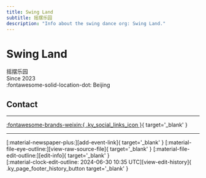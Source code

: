 ```yaml
---
title: Swing Land
subtitle: 摇摆乐园
description: "Info about the swing dance org: Swing Land."
---
```


# Swing Land

摇摆乐园  
Since 2023  
:fontawesome-solid-location-dot: Beijing  


## Contact


---

 [:fontawesome-brands-weixin:{ .ky_social_links_icon }](# "SwingLand摇摆乐园"){ target='_blank' }

---

<div class="ky_page_footer" markdown>
<div class="ky_page_footer_trailing" markdown="span">
[:material-newspaper-plus:][add-event-link]{ target='_blank' }
[:material-file-eye-outline:][view-raw-source-file]{ target='_blank' }
[:material-file-edit-outline:][edit-info]{ target='_blank' }
</div>
<div class="ky_page_footer_leading" markdown="span">
[:material-clock-edit-outline: 2024-06-30 10:35 UTC][view-edit-history]{ .ky_page_footer_history_button target='_blank' }
</div>
</div>

[add-event-link]: https://github.com/swingdance/events/issues/new?assignees=&labels=add+event&projects=&template=02-add_entity.yml&title=%5Bcn%5D%20%3CName%3E&region=cn&province=Beijing&city=Beijing&org_id=swing-land "Add Event"
[view-raw-source-file]: https://github.com/swingdance/orgs/blob/main/cn/swing-land.json "View Raw Source File"
[edit-info]: https://github.com/swingdance/orgs/issues/new?assignees=&labels=update+org&projects=&template=03-update_entity.yml&title=%5Bcn%5D%20Swing%20Land&region=cn&id=swing-land&name=Swing%20Land "Edit Info"

[view-edit-history]: https://github.com/swingdance/orgs/commits/main/cn/swing-land.json "View Edit History"
